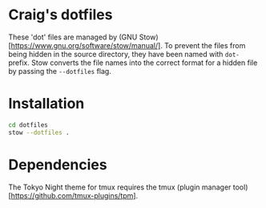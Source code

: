 # Craig's dotfiles

These 'dot' files are managed by (GNU Stow)[https://www.gnu.org/software/stow/manual/]. To prevent the files from being hidden in the source directory, they have been named with `dot-` prefix. Stow converts the file names into the correct format for a hidden file by passing the `--dotfiles` flag.

# Installation

```sh
cd dotfiles
stow --dotfiles .
```

# Dependencies

The Tokyo Night theme for tmux requires the tmux (plugin manager tool)[https://github.com/tmux-plugins/tpm].
